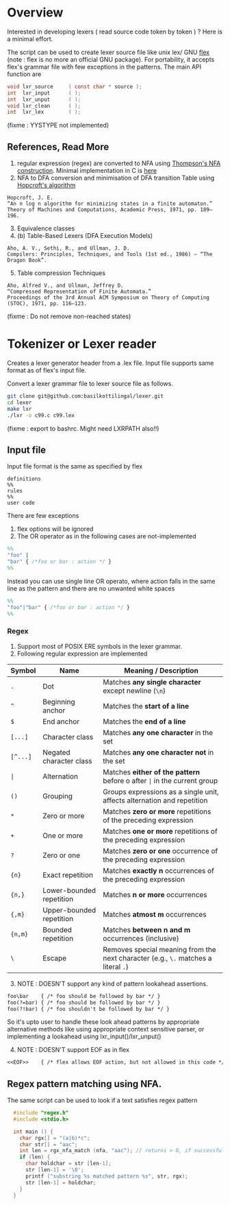 # Overview
 
  Interested in developing lexers ( read source code token by token ) ?
  Here is a minimal effort.

  The script can be used to create lexer source file like unix lex/
  GNU [flex](https://github.com/westes/flex) (note : flex is no more
  an official GNU package). For portability, it accepts flex's grammar
  file with few exceptions in the patterns.
  The main API function are

```c
void lxr_source     ( const char * source );
int  lxr_input      ( );
int  lxr_unput      ( );
void lxr_clean      ( );
int  lxr_lex        ( );
```

  (fixme : YYSTYPE not implemented)

## References, Read More
  1. regular expression (regex) are converted to NFA using [Thompson's NFA 
construction](https://dl.acm.org/doi/abs/10.1145/363347.363387). Minimal
implementation in C is [here](https://swtch.com/~rsc/regexp/regexp1.html)
  2. NFA to DFA conversion and minimisation of DFA transition Table using [Hopcroft's
algorithm](https://www.sciencedirect.com/science/article/abs/pii/B9780124177505500221)
```
Hopcroft, J. E.
“An n log n algorithm for minimizing states in a finite automaton.”
Theory of Machines and Computations, Academic Press, 1971, pp. 189–196.
```
  3. Equivalence classes
  4. (b) Table-Based Lexers (DFA Execution Models)
```
Aho, A. V., Sethi, R., and Ullman, J. D.
Compilers: Principles, Techniques, and Tools (1st ed., 1986) — “The Dragon Book”.
```
  5. Table compression Techniques
```
Aho, Alfred V., and Ullman, Jeffrey D.
“Compressed Representation of Finite Automata.”
Proceedings of the 3rd Annual ACM Symposium on Theory of Computing (STOC), 1971, pp. 116–123.
```

  (fixme : Do not remove non-reached states)

# Tokenizer or Lexer reader

  Creates a lexer generator header from a .lex file. Input file supports
  same format as of flex's input file.

  Convert a lexer grammar file to lexer source file as follows.

```bash
git clone git@github.com:basilkottilingal/lexer.git
cd lexer
make lxr
./lxr -o c99.c c99.lex
```

  (fixme : export to bashrc. Might need LXRPATH also!!)

## Input file
  Input file format is the same as specified by flex
```
definitions
%%
rules
%%
user code
```
  There are few exceptions
  1. flex options will be ignored
  2. The OR operator as in the following cases are not-implemented
```lex
%%
"foo" |
"bar" { /*foo or bar : action */ }
%%
```
  Instead you can use single line OR operato, where action falls in the same
  line as the pattern and there are no unwanted white spaces
```lex
%%
"foo"|"bar" { /*foo or bar : action */ }
%%
```

### Regex

  1. Support most of POSIX ERE symbols in the lexer grammar.
  2. Following regular expression are implemented

| Symbol   | Name         | Meaning / Description                                                   |
| -------- | ------------ | ----------------------------------------------------------------------- |
| `.`      | Dot  | Matches **any single character** except newline (`\n`)                          |
| `^`      | Beginning anchor | Matches the **start of a line**                                     |
| `$`      | End anchor   | Matches the **end of a line**                                           |
| `[...]`  | Character class  | Matches **any one character** in the set                            |
| `[^...]` | Negated character class  | Matches **any one character not** in the set                |
| `\|`     | Alternation  | Matches **either of the pattern** before o after `\|` in the current group |
| `()`     | Grouping     | Groups expressions as a single unit, affects alternation and repetition |
| `*`      | Zero or more | Matches **zero or more** repetitions of the preceding expression        |
| `+`      | One or more  | Matches **one or more** repetitions of the preceding expression         |
| `?`      | Zero or one  | Matches **zero or one** occurrence of the preceding expression          |
| `{n}`    | Exact repetition | Matches **exactly n** occurrences of the preceding expression       |
| `{n,}`   | Lower-bounded repetition | Matches **n or more** occurrences                           | 
| `{,m}`   | Upper-bounded repetition | Matches **atmost m** occurrences                            | 
| `{n,m}`  | Bounded repetition   | Matches **between n and m** occurrences (inclusive)             |
| `\`      | Escape | Removes special meaning from the next character (e.g., `\.` matches a literal `.`) |

  3. NOTE : DOESN'T support any kind of pattern lookahead assertions.
```lex
foo\bar    { /* foo should be followed by bar */ }
foo(?=bar) { /* foo should be followed by bar */ } 
foo(?!bar) { /* foo shouldn't be followed by bar */ } 
```
  So it's upto user to handle these look ahead patterns by appropriate alternative methods
  like using appropriate context sensitive parser, or implementing a lookahead
  using lxr\_input()/lxr\_unput()

  4. NOTE : DOESN'T support EOF as in flex
```lex
<<EOF>>    { /* flex allows EOF action, but not allowed in this code */ }
```

## Regex pattern matching using NFA.

  The same script can be used to look if a text satisfies regex pattern
```c
  #include "regex.h"
  #include <stdio.h>

  int main () {
    char rgx[] = "(a|b)*c";
    char str[] = "aac";
    int len = rgx_nfa_match (nfa, "aac"); // returns > 0, if successful
    if (len) {
      char holdchar = str [len-1];
      str [len-1] = '\0';
      printf ("substring %s matched pattern %s", str, rgx);
      str [len-1] = holdchar;
    }
  }
```
